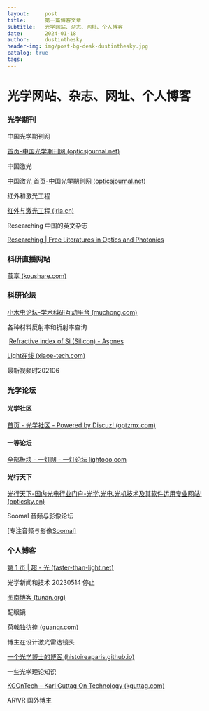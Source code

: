 ```yaml
---
layout:     post
title:      第一篇博客文章
subtitle:   光学网站、杂志、网址、个人博客
date:       2024-01-18
author:     dustinthesky
header-img: img/post-bg-desk-dustinthesky.jpg
catalog: true
tags:
---
```


# 光学网站、杂志、网址、个人博客

### 光学期刊

中国光学期刊网

[首页-中国光学期刊网 (opticsjournal.net)](http://www.opticsjournal.net/Home)

中国激光

[中国激光 首页-中国光学期刊网 (opticsjournal.net)](http://www.opticsjournal.net/Journals/zgjg.cshtml)

红外和激光工程

[红外与激光工程 (irla.cn)](http://www.irla.cn/)

Researching  中国的英文杂志

[Researching | Free Literatures in Optics and Photonics](https://www.researching.cn/)

### 科研直播网站

[蔻享 (koushare.com)](https://www.koushare.com/)

### 科研论坛

[小木虫论坛-学术科研互动平台 (muchong.com)](http://muchong.com/bbs/)

各种材料反射率和折射率查询

​	[Refractive index of Si (Silicon) - Aspnes](https://refractiveindex.info/?shelf=main&book=Si&page=Aspnes)


[Light在线 (xiaoe-tech.com)](https://apprrn5sqzc2398.pc.xiaoe-tech.com/index)

最新视频时202106



### 光学论坛

#### 光学社区

[首页 - 光学社区 - Powered by Discuz! (optzmx.com)](http://www.optzmx.com/portal.php)

#### 一等论坛

[全部板块 - 一灯网 - 一灯论坛 lightooo.com](http://www.lightooo.com/needhome/)

#### 光行天下

[光行天下-国内光电行业门户-光学,光电,光机技术及其软件运用专业网站! (opticsky.cn)](http://www.opticsky.cn/)

Soomal 音频与影像论坛

[专注音频与影像[Soomal\]](http://www.soomal.com/doc/index101000_0001_00.htm)



### 个人博客

[第 1 页 | 超 - 光 (faster-than-light.net)](https://faster-than-light.net/)

光学新闻和技术 20230514 停止

[图南博客 (tunan.org)](https://tunan.org/)

配眼镜

[荷戟独彷徨 (guanqr.com)](https://guanqr.com/)

博主在设计激光雷达镜头

[一个光学博士的博客 (histoireaparis.github.io)](https://histoireaparis.github.io/)

一些光学理论知识

[KGOnTech – Karl Guttag On Technology (kguttag.com)](https://kguttag.com/)

AR\VR 国外博主